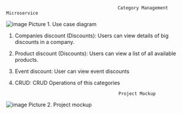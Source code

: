                                               Category Management Microservice
![image](https://github.com/nbmDaka/Microservice/assets/122509286/7874f3d8-7b28-4d08-ac86-f7c84e76e451)
Picture 1. Use case diagram
1.	Companies discount (Discounts): Users can view details of big discounts in a company.
2.	Product discount (Discounts): Users can view a list of all available products.
3.	Event discount: User can view event discounts
4.	CRUD: CRUD Operations of this categories


                                               Project Mockup
![image](https://github.com/nbmDaka/Microservice/assets/122509286/047e27d1-a777-4540-be84-a4918d5d21cc)
                                               Picture 2. Project mockup

  	
